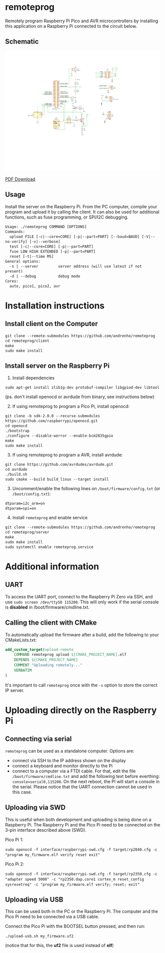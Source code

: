 # remoteprog

Remotely program Raspberry Pi Pico and AVR microcontrollers by installing this application on a Raspberry Pi connected
to the circuit below.

## Schematic

![Schematic](circuit/remote-programmer/remote-programmer.svg)

[PDF Download](https://github.com/andrenho/remoteprog/blob/master/circuit/remote-programmer/remote-programmer.pdf)

## Usage

Install the server on the Raspberry Pi. From the PC computer, compile your program and upload it by calling the client.
It can also be used for additional functions, such as fuse programming, or SPI/I2C debugging.

```
Usage: ./remoteprog COMMAND [OPTIONS]
Commands:
  upload FILE [-c|--core=CORE] [-p|--part=PART] [--baud=BAUD] [-V|--no-verify] [-v|--verbose]
  test [-c|--core=CORE] [-p|--part=PART]
  fuse LOW HIGH EXTENDED [-p|--part=PART]
  reset [-t|--time MS]
General options:
  -s | --server         server address (will use latest if not present)
  -d | --debug          debug mode
Cores:
  auto, pico1, pico2, avr
```

# Installation instructions

## Install client on the Computer

```shell
git clone --remote-submodules https://github.com/andrenho/remoteprog
cd remoteprog/client
make
sudo make install
```

## Install server on the Raspberry Pi

1. Install dependencies

```shell
sudo apt-get install zlib1g-dev protobuf-compiler libgpiod-dev libtool
```

(ps. don't install openocd or avrdude from binary, see instructions below)

2. If using remoteprog to program a Pico Pi, install openocd:

```shell
git clone -b sdk-2.0.0 --recurse-submodules https://github.com/raspberrypi/openocd.git
cd openocd
./bootstrap
./configure --disable-werror --enable-bcm2835gpio
make
sudo make install
```

3. If using remoteprog to program a AVR, install avrdude:

```shell
git clone https://github.com/avrdudes/avrdude.git
cd avrdude
./build.sh
sudo cmake --build build_linux --target install
```

3. Uncomment/enable the following lines on `/boot/firmware/config.txt` (or `/boot/config.txt`):

```
dtparam=i2c_arm=on
dtparam=spi=on
```

4. Install `remoteprog` and enable service

```shell
git clone --remote-submodules https://github.com/andrenho/remoteprog
cd remoteprog/server
make
sudo make install
sudo systemctl enable remoteprog.service
```

# Additional information

## UART

To access the UART port, connect to the Raspberry Pi Zero via SSH, and use `sudo screen /dev/ttyS0 115200`. This will only
work if the serial console is **disabled** in /boot/firmware/cmdline.txt.

## Calling the client with CMake

To automatically upload the firmware after a build, add the following to your CMakeLists.txt:

```cmake
add_custom_target(upload-remote
    COMMAND remoteprog upload ${CMAKE_PROJECT_NAME}.elf
    DEPENDS ${CMAKE_PROJECT_NAME}
    COMMENT "Uploading remotely..."
    VERBATIM
)
```

It's important to call `remoteprog` once with the `-s` option to store the correct IP server.

# Uploading directly on the Raspberry Pi

## Connecting via serial

`remoteprog` can be used as a standalone computer. Options are:

 * connect via SSH to the IP address shown on the display
 * connect a keyboard and monitor directly to the Pi
 * connect to a computer via a FTDI cable. For that, edit the file `/boot/firmware/cmdline.txt` and add the following text before
   everthing: `console=serial0,115200`. On the next reboot, the PI will start a console in the serial. Please notice
   that the UART connection cannot be used in this case.

## Uploading via SWD

This is useful when both development and uploading is being done on a Raspberry Pi. The Raspberry Pi and the Pico Pi need to be
connected on the 3-pin interface described above (SWD).

Pico Pi 1:

`sudo openocd -f interface/raspberrypi-swd.cfg -f target/rp2040.cfg -c "program my_firmware.elf verify reset exit"`

Pico Pi 2:

`sudo openocd -f interface/raspberrypi-swd.cfg -f target/rp2350.cfg -c "adapter speed 5000" -c "rp2350.dap.core1 cortex_m reset_config sysresetreq" -c "program my_firmware.elf verify; reset; exit"`

## Uploading via USB

This can be used both in the PC or the Raspberry Pi. The computer and the Pico Pi need to be connected via a USB cable.

Connect the Pico Pi with the BOOTSEL button pressed, and then run:

`./upload-usb.sh my_firmware.uf2`

(notice that for this, the **uf2** file is used instead of **elf**)
